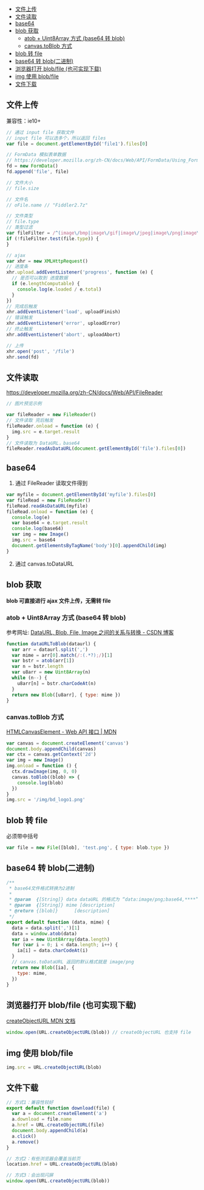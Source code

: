 - [文件上传](#文件上传)
- [文件读取](#文件读取)
- [base64](#base64)
- [blob 获取](#blob-获取)
  - [atob + Uint8Array 方式 (base64 转 blob)](#atob--uint8array-方式-base64-转-blob)
  - [canvas.toBlob 方式](#canvastoblob-方式)
- [blob 转 file](#blob-转-file)
- [base64 转 blob(二进制)](#base64-转-blob二进制)
- [浏览器打开 blob/file (也可实现下载)](#浏览器打开-blobfile-也可实现下载)
- [img 使用 blob/file](#img-使用-blobfile)
- [文件下载](#文件下载)

## 文件上传

兼容性：ie10+

```js
// 通过 input file 获取文件
// input file 可以选多个，所以返回 files
var file = document.getElementById('file1').files[0]

// FormData 模拟表单数据
// https://developer.mozilla.org/zh-CN/docs/Web/API/FormData/Using_FormData_Objects
fd = new FormData()
fd.append('file', file)

// 文件大小
// file.size

// 文件名
// oFile.name // "Fiddler2.7z"

// 文件类型
// file.type
// 类型过滤
var fileFilter = /^(image\/bmp|image\/gif|image\/jpeg|image\/png|image\/tiff)$/i
if (!fileFilter.test(file.type)) {
}

// ajax
var xhr = new XMLHttpRequest()
// 进度条
xhr.upload.addEventListener('progress', function (e) {
  // 是否可以取到 进度数据
  if (e.lengthComputable) {
    console.log(e.loaded / e.total)
  }
})
// 完成后触发
xhr.addEventListener('load', uploadFinish)
// 错误触发
xhr.addEventListener('error', uploadError)
// 终止触发
xhr.addEventListener('abort', uploadAbort)

// 上传
xhr.open('post', '/file')
xhr.send(fd)
```

## 文件读取

https://developer.mozilla.org/zh-CN/docs/Web/API/FileReader

```js
// 图片预览示例

var fileReader = new FileReader()
// 文件读取 完后触发
fileReader.onload = function (e) {
  img.src = e.target.result
}
// 文件读取为 DataURL，base64
fileReader.readAsDataURL(document.getElementById('file').files[0])
```

## base64

1. 通过 FileReader 读取文件得到

```js
var myfile = document.getElementById('myfile').files[0]
var fileRead = new FileReader()
fileRead.readAsDataURL(myfile)
fileRead.onload = function (e) {
  console.log(e)
  var base64 = e.target.result
  console.log(base64)
  var img = new Image()
  img.src = base64
  document.getElementsByTagName('body')[0].appendChild(img)
}
```

2. 通过 canvas.toDataURL

## blob 获取

**blob 可直接进行 ajax 文件上传，无需转 file**

### atob + Uint8Array 方式 (base64 转 blob)

参考网址: [DataURL, Blob, File, Image 之间的关系与转换 - CSDN 博客](https://blog.csdn.net/hahahhahahahha123456/article/details/80605836)

```js
function dataURLToBlob(dataurl) {
  var arr = dataurl.split(',')
  var mime = arr[0].match(/:(.*?);/)[1]
  var bstr = atob(arr[1])
  var n = bstr.length
  var u8arr = new Uint8Array(n)
  while (n--) {
    u8arr[n] = bstr.charCodeAt(n)
  }
  return new Blob([u8arr], { type: mime })
}
```

### canvas.toBlob 方式

[HTMLCanvasElement - Web API 接口 | MDN](https://developer.mozilla.org/zh-CN/docs/Web/API/HTMLCanvasElement)

```js
var canvas = document.createElement('canvas')
document.body.appendChild(canvas)
var ctx = canvas.getContext('2d')
var img = new Image()
img.onload = function () {
  ctx.drawImage(img, 0, 0)
  canvas.toBlob((blob) => {
    console.log(blob)
  })
}
img.src = '/img/bd_logo1.png'
```

## blob 转 file

必须带中括号

```js
var file = new File([blob], 'test.png', { type: blob.type })
```

## base64 转 blob(二进制)

```js
/**
 * base64文件格式转换为2进制
 *
 * @param  {[String]} data dataURL 的格式为 “data:image/png;base64,****”,逗号之前都是一些说明性的文字，我们只需要逗号之后的就行了
 * @param  {[String]} mime [description]
 * @return {[blob]}      [description]
 */
export default function (data, mime) {
  data = data.split(',')[1]
  data = window.atob(data)
  var ia = new Uint8Array(data.length)
  for (var i = 0; i < data.length; i++) {
    ia[i] = data.charCodeAt(i)
  }
  // canvas.toDataURL 返回的默认格式就是 image/png
  return new Blob([ia], {
    type: mime,
  })
}
```

## 浏览器打开 blob/file (也可实现下载)

[createObjectURL MDN 文档](https://developer.mozilla.org/en-us/docs/Web/API/URL/createObjectURL)

```js
window.open(URL.createObjectURL(blob)) // createObjectURL 也支持 file
```

## img 使用 blob/file

```js
img.src = URL.createObjectURL(blob)
```

## 文件下载

```js
// 方式1：兼容性较好
export default function download(file) {
  var a = document.createElement('a')
  a.download = file.name
  a.href = URL.createObjectURL(file)
  document.body.appendChild(a)
  a.click()
  a.remove()
}

// 方式2：有些浏览器会覆盖当前页
location.href = URL.createObjectURL(blob)

// 方式3：会出现闪屏
window.open(URL.createObjectURL(blob))
```
